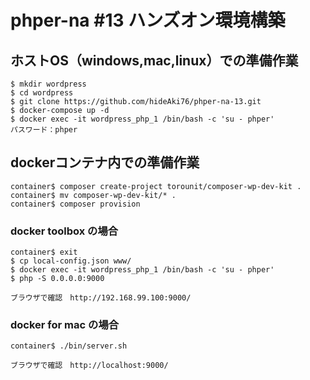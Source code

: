 # phper-na #13 ハンズオン環境構築

## ホストOS（windows,mac,linux）での準備作業
    $ mkdir wordpress
    $ cd wordpress
    $ git clone https://github.com/hideAki76/phper-na-13.git
    $ docker-compose up -d
    $ docker exec -it wordpress_php_1 /bin/bash -c 'su - phper'
    パスワード：phper

## dockerコンテナ内での準備作業
    container$ composer create-project torounit/composer-wp-dev-kit .
    container$ mv composer-wp-dev-kit/* .
    container$ composer provision

### docker toolbox の場合
    container$ exit
    $ cp local-config.json www/
    $ docker exec -it wordpress_php_1 /bin/bash -c 'su - phper'
    $ php -S 0.0.0.0:9000

    ブラウザで確認　http://192.168.99.100:9000/

### docker for mac の場合
    container$ ./bin/server.sh

    ブラウザで確認　http://localhost:9000/
